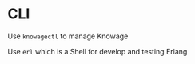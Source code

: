 # CLI

Use `knowagectl` to manage Knowage  

Use `erl` which is a Shell for develop and testing Erlang  